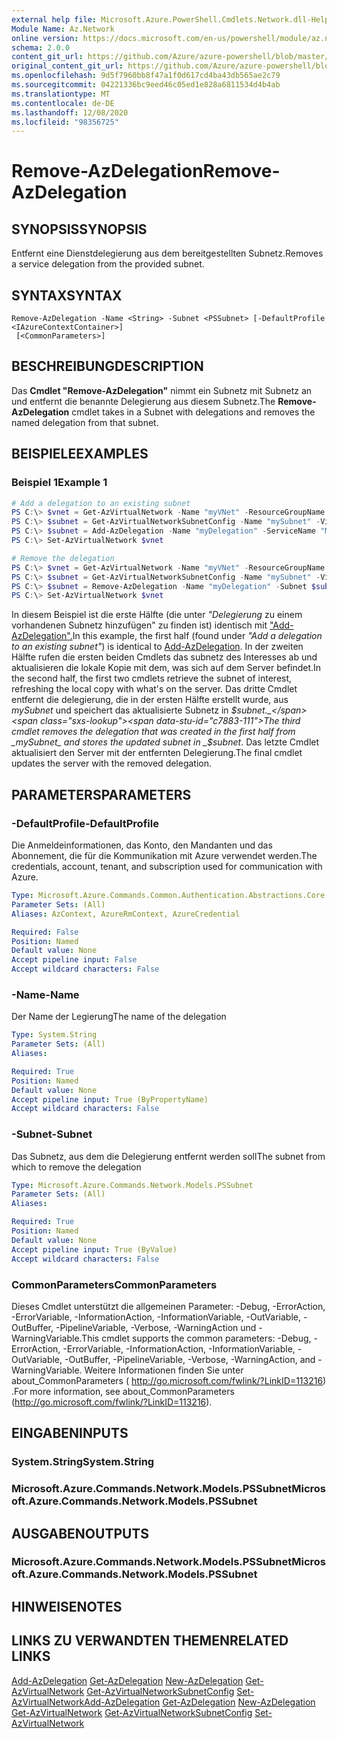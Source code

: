 ```yaml
---
external help file: Microsoft.Azure.PowerShell.Cmdlets.Network.dll-Help.xml
Module Name: Az.Network
online version: https://docs.microsoft.com/en-us/powershell/module/az.network/remove-azdelegation
schema: 2.0.0
content_git_url: https://github.com/Azure/azure-powershell/blob/master/src/Network/Network/help/Remove-AzDelegation.md
original_content_git_url: https://github.com/Azure/azure-powershell/blob/master/src/Network/Network/help/Remove-AzDelegation.md
ms.openlocfilehash: 9d5f7960bb8f47a1f0d617cd4ba43db565ae2c79
ms.sourcegitcommit: 04221336bc9eed46c05ed1e828a6811534d4b4ab
ms.translationtype: MT
ms.contentlocale: de-DE
ms.lasthandoff: 12/08/2020
ms.locfileid: "98356725"
---
```

# <span data-ttu-id="c7883-101">Remove-AzDelegation</span><span class="sxs-lookup"><span data-stu-id="c7883-101">Remove-AzDelegation</span></span>

## <span data-ttu-id="c7883-102">SYNOPSIS</span><span class="sxs-lookup"><span data-stu-id="c7883-102">SYNOPSIS</span></span>
<span data-ttu-id="c7883-103">Entfernt eine Dienstdelegierung aus dem bereitgestellten Subnetz.</span><span class="sxs-lookup"><span data-stu-id="c7883-103">Removes a service delegation from the provided subnet.</span></span>

## <span data-ttu-id="c7883-104">SYNTAX</span><span class="sxs-lookup"><span data-stu-id="c7883-104">SYNTAX</span></span>

```
Remove-AzDelegation -Name <String> -Subnet <PSSubnet> [-DefaultProfile <IAzureContextContainer>]
 [<CommonParameters>]
```

## <span data-ttu-id="c7883-105">BESCHREIBUNG</span><span class="sxs-lookup"><span data-stu-id="c7883-105">DESCRIPTION</span></span>
<span data-ttu-id="c7883-106">Das **Cmdlet "Remove-AzDelegation"** nimmt ein Subnetz mit Subnetz an und entfernt die benannte Delegierung aus diesem Subnetz.</span><span class="sxs-lookup"><span data-stu-id="c7883-106">The **Remove-AzDelegation** cmdlet takes in a Subnet with delegations and removes the named delegation from that subnet.</span></span>

## <span data-ttu-id="c7883-107">BEISPIELE</span><span class="sxs-lookup"><span data-stu-id="c7883-107">EXAMPLES</span></span>

### <span data-ttu-id="c7883-108">Beispiel 1</span><span class="sxs-lookup"><span data-stu-id="c7883-108">Example 1</span></span>
```powershell
# Add a delegation to an existing subnet
PS C:\> $vnet = Get-AzVirtualNetwork -Name "myVNet" -ResourceGroupName "myResourceGroup"
PS C:\> $subnet = Get-AzVirtualNetworkSubnetConfig -Name "mySubnet" -VirtualNetwork $vnet
PS C:\> $subnet = Add-AzDelegation -Name "myDelegation" -ServiceName "Microsoft.Sql/servers" -Subnet $subnet
PS C:\> Set-AzVirtualNetwork $vnet

# Remove the delegation
PS C:\> $vnet = Get-AzVirtualNetwork -Name "myVNet" -ResourceGroupName "myResourceGroup"
PS C:\> $subnet = Get-AzVirtualNetworkSubnetConfig -Name "mySubnet" -VirtualNetwork $vnet
PS C:\> $subnet = Remove-AzDelegation -Name "myDelegation" -Subnet $subnet
PS C:\> Set-AzVirtualNetwork $vnet
```

<span data-ttu-id="c7883-109">In diesem Beispiel ist die erste Hälfte (die unter _"Delegierung_ zu einem vorhandenen Subnetz hinzufügen" zu finden ist) identisch mit ["Add-AzDelegation".](./Add-AzDelegation.md)</span><span class="sxs-lookup"><span data-stu-id="c7883-109">In this example, the first half (found under _"Add a delegation to an existing subnet"_) is identical to [Add-AzDelegation](./Add-AzDelegation.md).</span></span> <span data-ttu-id="c7883-110">In der zweiten Hälfte rufen die ersten beiden Cmdlets das subnetz des Interesses ab und aktualisieren die lokale Kopie mit dem, was sich auf dem Server befindet.</span><span class="sxs-lookup"><span data-stu-id="c7883-110">In the second half, the first two cmdlets retrieve the subnet of interest, refreshing the local copy with what's on the server.</span></span> <span data-ttu-id="c7883-111">Das dritte Cmdlet entfernt die delegierung, die in der ersten Hälfte erstellt wurde, aus _mySubnet_ und speichert das aktualisierte Subnetz in _$subnet._</span><span class="sxs-lookup"><span data-stu-id="c7883-111">The third cmdlet removes the delegation that was created in the first half from _mySubnet_ and stores the updated subnet in _$subnet_.</span></span> <span data-ttu-id="c7883-112">Das letzte Cmdlet aktualisiert den Server mit der entfernten Delegierung.</span><span class="sxs-lookup"><span data-stu-id="c7883-112">The final cmdlet updates the server with the removed delegation.</span></span>

## <span data-ttu-id="c7883-113">PARAMETERS</span><span class="sxs-lookup"><span data-stu-id="c7883-113">PARAMETERS</span></span>

### <span data-ttu-id="c7883-114">-DefaultProfile</span><span class="sxs-lookup"><span data-stu-id="c7883-114">-DefaultProfile</span></span>
<span data-ttu-id="c7883-115">Die Anmeldeinformationen, das Konto, den Mandanten und das Abonnement, die für die Kommunikation mit Azure verwendet werden.</span><span class="sxs-lookup"><span data-stu-id="c7883-115">The credentials, account, tenant, and subscription used for communication with Azure.</span></span>

```yaml
Type: Microsoft.Azure.Commands.Common.Authentication.Abstractions.Core.IAzureContextContainer
Parameter Sets: (All)
Aliases: AzContext, AzureRmContext, AzureCredential

Required: False
Position: Named
Default value: None
Accept pipeline input: False
Accept wildcard characters: False
```

### <span data-ttu-id="c7883-116">-Name</span><span class="sxs-lookup"><span data-stu-id="c7883-116">-Name</span></span>
<span data-ttu-id="c7883-117">Der Name der Legierung</span><span class="sxs-lookup"><span data-stu-id="c7883-117">The name of the delegation</span></span>

```yaml
Type: System.String
Parameter Sets: (All)
Aliases:

Required: True
Position: Named
Default value: None
Accept pipeline input: True (ByPropertyName)
Accept wildcard characters: False
```

### <span data-ttu-id="c7883-118">-Subnet</span><span class="sxs-lookup"><span data-stu-id="c7883-118">-Subnet</span></span>
<span data-ttu-id="c7883-119">Das Subnetz, aus dem die Delegierung entfernt werden soll</span><span class="sxs-lookup"><span data-stu-id="c7883-119">The subnet from which to remove the delegation</span></span>

```yaml
Type: Microsoft.Azure.Commands.Network.Models.PSSubnet
Parameter Sets: (All)
Aliases:

Required: True
Position: Named
Default value: None
Accept pipeline input: True (ByValue)
Accept wildcard characters: False
```

### <span data-ttu-id="c7883-120">CommonParameters</span><span class="sxs-lookup"><span data-stu-id="c7883-120">CommonParameters</span></span>
<span data-ttu-id="c7883-121">Dieses Cmdlet unterstützt die allgemeinen Parameter: -Debug, -ErrorAction, -ErrorVariable, -InformationAction, -InformationVariable, -OutVariable, -OutBuffer, -PipelineVariable, -Verbose, -WarningAction und -WarningVariable.</span><span class="sxs-lookup"><span data-stu-id="c7883-121">This cmdlet supports the common parameters: -Debug, -ErrorAction, -ErrorVariable, -InformationAction, -InformationVariable, -OutVariable, -OutBuffer, -PipelineVariable, -Verbose, -WarningAction, and -WarningVariable.</span></span> <span data-ttu-id="c7883-122">Weitere Informationen finden Sie unter about_CommonParameters ( http://go.microsoft.com/fwlink/?LinkID=113216) .</span><span class="sxs-lookup"><span data-stu-id="c7883-122">For more information, see about_CommonParameters (http://go.microsoft.com/fwlink/?LinkID=113216).</span></span>

## <span data-ttu-id="c7883-123">EINGABEN</span><span class="sxs-lookup"><span data-stu-id="c7883-123">INPUTS</span></span>

### <span data-ttu-id="c7883-124">System.String</span><span class="sxs-lookup"><span data-stu-id="c7883-124">System.String</span></span>

### <span data-ttu-id="c7883-125">Microsoft.Azure.Commands.Network.Models.PSSubnet</span><span class="sxs-lookup"><span data-stu-id="c7883-125">Microsoft.Azure.Commands.Network.Models.PSSubnet</span></span>

## <span data-ttu-id="c7883-126">AUSGABEN</span><span class="sxs-lookup"><span data-stu-id="c7883-126">OUTPUTS</span></span>

### <span data-ttu-id="c7883-127">Microsoft.Azure.Commands.Network.Models.PSSubnet</span><span class="sxs-lookup"><span data-stu-id="c7883-127">Microsoft.Azure.Commands.Network.Models.PSSubnet</span></span>

## <span data-ttu-id="c7883-128">HINWEISE</span><span class="sxs-lookup"><span data-stu-id="c7883-128">NOTES</span></span>

## <span data-ttu-id="c7883-129">LINKS ZU VERWANDTEN THEMEN</span><span class="sxs-lookup"><span data-stu-id="c7883-129">RELATED LINKS</span></span>

<span data-ttu-id="c7883-130">[Add-AzDelegation](./Add-AzDelegation.md) 
 [Get-AzDelegation](./Get-AzDelegation.md) 
 [New-AzDelegation](./New-AzDelegation.md) 
 [Get-AzVirtualNetwork](./Get-AzVirtualNetwork.md) 
 [Get-AzVirtualNetworkSubnetConfig](./Get-AzVirtualNetworkSubnetConfig.md) 
 [Set-AzVirtualNetwork](./Set-AzVirtualNetwork.md)</span><span class="sxs-lookup"><span data-stu-id="c7883-130">[Add-AzDelegation](./Add-AzDelegation.md)
[Get-AzDelegation](./Get-AzDelegation.md)
[New-AzDelegation](./New-AzDelegation.md)
[Get-AzVirtualNetwork](./Get-AzVirtualNetwork.md)
[Get-AzVirtualNetworkSubnetConfig](./Get-AzVirtualNetworkSubnetConfig.md)
[Set-AzVirtualNetwork](./Set-AzVirtualNetwork.md)</span></span>